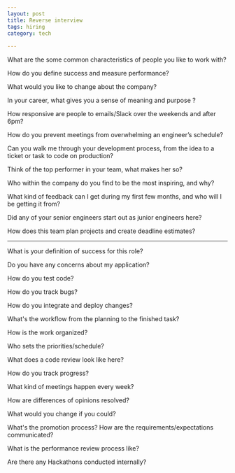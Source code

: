 ```yaml
---
layout: post
title: Reverse interview 
tags: hiring
category: tech
 
---
```


What are the some common characteristics of people you like to work with?

How do you define success and measure performance?

What would you like to change about the company?

In your career, what gives you a sense of meaning and purpose ?

How responsive are people to emails/Slack over the weekends and after 6pm?

How do you prevent meetings from overwhelming an engineer’s schedule?

Can you walk me through your development process, from the idea to a ticket or task to code on production?

Think of the top performer in your team, what makes her so?

Who within the company do you find to be the most inspiring, and why?

What kind of feedback can I get during my first few months, and who will I be getting it from?

Did any of your senior engineers start out as junior engineers here?

How does this team plan projects and create deadline estimates?

---

What is your definition of success for this role?

Do you have any concerns about my application?

How do you test code?

How do you track bugs?

How do you integrate and deploy changes? 

What's the workflow from the planning to the finished task?

How is the work organized?

Who sets the priorities/schedule?

What does a code review look like here?

How do you track progress?

What kind of meetings happen every week?

How are differences of opinions resolved?

What would you change if you could?

What's the promotion process? How are the requirements/expectations communicated?

What is the performance review process like?

Are there any Hackathons conducted internally?
